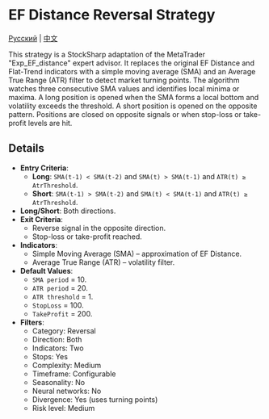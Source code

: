 # EF Distance Reversal Strategy
[Русский](README_ru.md) | [中文](README_cn.md)

This strategy is a StockSharp adaptation of the MetaTrader "Exp_EF_distance" expert advisor. It replaces the original EF Distance and Flat-Trend indicators with a simple moving average (SMA) and an Average True Range (ATR) filter to detect market turning points. The algorithm watches three consecutive SMA values and identifies local minima or maxima. A long position is opened when the SMA forms a local bottom and volatility exceeds the threshold. A short position is opened on the opposite pattern. Positions are closed on opposite signals or when stop-loss or take-profit levels are hit.

## Details

- **Entry Criteria**:
  - **Long**: `SMA(t-1) < SMA(t-2)` and `SMA(t) > SMA(t-1)` and `ATR(t) ≥ AtrThreshold`.
  - **Short**: `SMA(t-1) > SMA(t-2)` and `SMA(t) < SMA(t-1)` and `ATR(t) ≥ AtrThreshold`.
- **Long/Short**: Both directions.
- **Exit Criteria**:
  - Reverse signal in the opposite direction.
  - Stop-loss or take-profit reached.
- **Indicators**:
  - Simple Moving Average (SMA) – approximation of EF Distance.
  - Average True Range (ATR) – volatility filter.
- **Default Values**:
  - `SMA period` = 10.
  - `ATR period` = 20.
  - `ATR threshold` = 1.
  - `StopLoss` = 100.
  - `TakeProfit` = 200.
- **Filters**:
  - Category: Reversal
  - Direction: Both
  - Indicators: Two
  - Stops: Yes
  - Complexity: Medium
  - Timeframe: Configurable
  - Seasonality: No
  - Neural networks: No
  - Divergence: Yes (uses turning points)
  - Risk level: Medium
